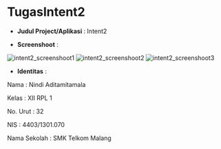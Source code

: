 # TugasIntent2

* **Judul Project/Aplikasi** : Intent2

* **Screenshoot** :

![intent2_screenshoot1](https://cloud.githubusercontent.com/assets/22679392/19219473/2c43deca-8e3e-11e6-976b-1046144831ce.png)
![intent2_screenshoot2](https://cloud.githubusercontent.com/assets/22679392/19219472/2c417bbc-8e3e-11e6-9b73-153490225a93.png)
![intent2_screenshoot3](https://cloud.githubusercontent.com/assets/22679392/19219474/2c46f736-8e3e-11e6-9776-bf51475b3280.png)

* **Identitas** :

Nama : Nindi Aditamitamala

Kelas : XII RPL 1

No. Urut : 32

NIS : 4403/1301.070

Nama Sekolah : SMK Telkom Malang
